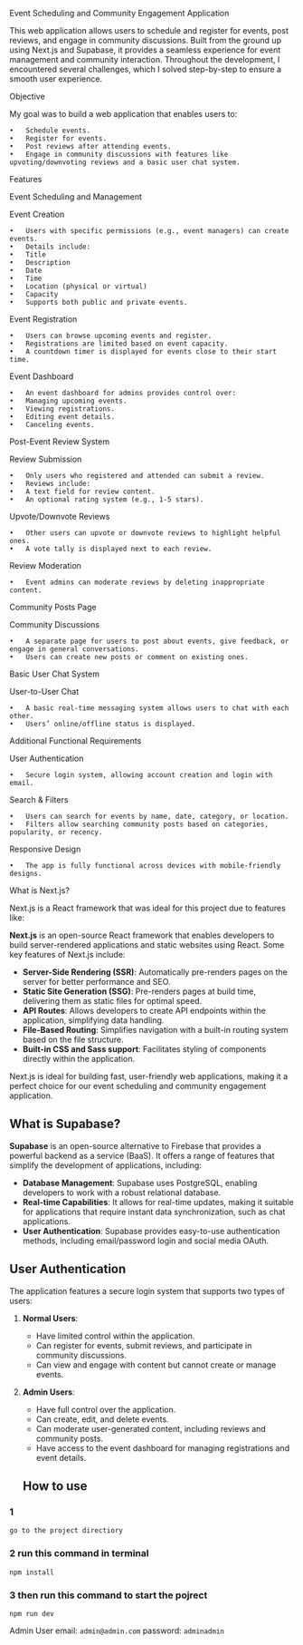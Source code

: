 Event Scheduling and Community Engagement Application

This web application allows users to schedule and register for events, post reviews, and engage in community discussions. Built from the ground up using Next.js and Supabase, it provides a seamless experience for event management and community interaction. Throughout the development, I encountered several challenges, which I solved step-by-step to ensure a smooth user experience.

Objective

My goal was to build a web application that enables users to:

    •	Schedule events.
    •	Register for events.
    •	Post reviews after attending events.
    •	Engage in community discussions with features like upvoting/downvoting reviews and a basic user chat system.

Features

Event Scheduling and Management

Event Creation

    •	Users with specific permissions (e.g., event managers) can create events.
    •	Details include:
    •	Title
    •	Description
    •	Date
    •	Time
    •	Location (physical or virtual)
    •	Capacity
    •	Supports both public and private events.

Event Registration

    •	Users can browse upcoming events and register.
    •	Registrations are limited based on event capacity.
    •	A countdown timer is displayed for events close to their start time.

Event Dashboard

    •	An event dashboard for admins provides control over:
    •	Managing upcoming events.
    •	Viewing registrations.
    •	Editing event details.
    •	Canceling events.

Post-Event Review System

Review Submission

    •	Only users who registered and attended can submit a review.
    •	Reviews include:
    •	A text field for review content.
    •	An optional rating system (e.g., 1-5 stars).

Upvote/Downvote Reviews

    •	Other users can upvote or downvote reviews to highlight helpful ones.
    •	A vote tally is displayed next to each review.

Review Moderation

    •	Event admins can moderate reviews by deleting inappropriate content.

Community Posts Page

Community Discussions

    •	A separate page for users to post about events, give feedback, or engage in general conversations.
    •	Users can create new posts or comment on existing ones.

Basic User Chat System

User-to-User Chat

    •	A basic real-time messaging system allows users to chat with each other.
    •	Users’ online/offline status is displayed.

Additional Functional Requirements

User Authentication

    •	Secure login system, allowing account creation and login with email.

Search & Filters

    •	Users can search for events by name, date, category, or location.
    •	Filters allow searching community posts based on categories, popularity, or recency.

Responsive Design

    •	The app is fully functional across devices with mobile-friendly designs.

What is Next.js?

Next.js is a React framework that was ideal for this project due to features like:

**Next.js** is an open-source React framework that enables developers to build server-rendered applications and static websites using React. Some key features of Next.js include:

- **Server-Side Rendering (SSR)**: Automatically pre-renders pages on the server for better performance and SEO.
- **Static Site Generation (SSG)**: Pre-renders pages at build time, delivering them as static files for optimal speed.
- **API Routes**: Allows developers to create API endpoints within the application, simplifying data handling.
- **File-Based Routing**: Simplifies navigation with a built-in routing system based on the file structure.
- **Built-in CSS and Sass support**: Facilitates styling of components directly within the application.

Next.js is ideal for building fast, user-friendly web applications, making it a perfect choice for our event scheduling and community engagement application.

## What is Supabase?

**Supabase** is an open-source alternative to Firebase that provides a powerful backend as a service (BaaS). It offers a range of features that simplify the development of applications, including:

- **Database Management**: Supabase uses PostgreSQL, enabling developers to work with a robust relational database.
- **Real-time Capabilities**: It allows for real-time updates, making it suitable for applications that require instant data synchronization, such as chat applications.
- **User Authentication**: Supabase provides easy-to-use authentication methods, including email/password login and social media OAuth.

## User Authentication

The application features a secure login system that supports two types of users:

1. **Normal Users**:

   - Have limited control within the application.
   - Can register for events, submit reviews, and participate in community discussions.
   - Can view and engage with content but cannot create or manage events.

2. **Admin Users**:

   - Have full control over the application.
   - Can create, edit, and delete events.
   - Can moderate user-generated content, including reviews and community posts.
   - Have access to the event dashboard for managing registrations and event details.

   ## How to use

### 1

`go to the project directiory`

### 2 run this command in terminal

`npm install`

### 3 then run this command to start the pojrect

`npm run dev`

Admin User
email: `admin@admin.com`
password: `adminadmin`
